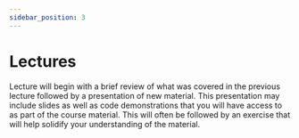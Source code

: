 ```yaml
---
sidebar_position: 3
---
```


# Lectures

Lecture will begin with a brief review of what was covered in the previous lecture followed by a presentation of new material. This presentation may include slides as well as code demonstrations that you will have access to as part of the course material. This will often be followed by an exercise that will help solidify your understanding of the material.
